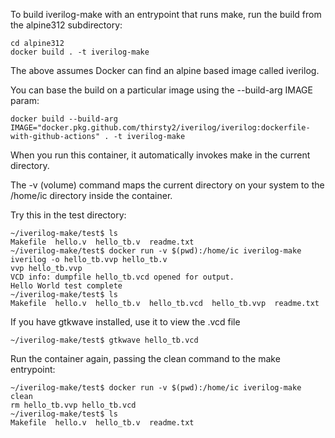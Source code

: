 To build iverilog-make with an entrypoint that runs make, 
run the build from the alpine312 subdirectory:
```
cd alpine312
docker build . -t iverilog-make
```
The above assumes Docker can find an alpine based image called iverilog.  

You can base the build on a particular image using the --build-arg IMAGE param:
```
docker build --build-arg IMAGE="docker.pkg.github.com/thirsty2/iverilog/iverilog:dockerfile-with-github-actions" . -t iverilog-make
```
When you run this container, it automatically invokes make in the current directory.

The -v (volume) command maps the current directory on your system to
the /home/ic directory inside the container.

Try this in the test directory:
```
~/iverilog-make/test$ ls
Makefile  hello.v  hello_tb.v  readme.txt
~/iverilog-make/test$ docker run -v $(pwd):/home/ic iverilog-make
iverilog -o hello_tb.vvp hello_tb.v
vvp hello_tb.vvp
VCD info: dumpfile hello_tb.vcd opened for output.
Hello World test complete
~/iverilog-make/test$ ls
Makefile  hello.v  hello_tb.v  hello_tb.vcd  hello_tb.vvp  readme.txt
```
If you have gtkwave installed, use it to view the .vcd file
```
~/iverilog-make/test$ gtkwave hello_tb.vcd
```
Run the container again, passing the clean command to the make entrypoint:

```
~/iverilog-make/test$ docker run -v $(pwd):/home/ic iverilog-make clean
rm hello_tb.vvp hello_tb.vcd
~/iverilog-make/test$ ls
Makefile  hello.v  hello_tb.v  readme.txt
```
